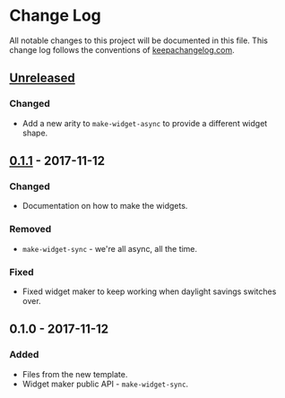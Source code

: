 # Change Log
All notable changes to this project will be documented in this file. This change log follows the conventions of [keepachangelog.com](http://keepachangelog.com/).

## [Unreleased]
### Changed
- Add a new arity to `make-widget-async` to provide a different widget shape.

## [0.1.1] - 2017-11-12
### Changed
- Documentation on how to make the widgets.

### Removed
- `make-widget-sync` - we're all async, all the time.

### Fixed
- Fixed widget maker to keep working when daylight savings switches over.

## 0.1.0 - 2017-11-12
### Added
- Files from the new template.
- Widget maker public API - `make-widget-sync`.

[Unreleased]: https://github.com/your-name/test-lein-jupyter/compare/0.1.1...HEAD
[0.1.1]: https://github.com/your-name/test-lein-jupyter/compare/0.1.0...0.1.1
